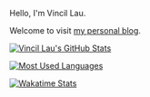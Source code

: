 Hello, I'm Vincil Lau.

Welcome to visit [my personal blog](https://vincillau.github.io/).

[![Vincil Lau's GitHub Stats](https://github-readme-stats.vercel.app/api?username=VincilLau&count_private=true&show_icons=true)](https://github.com/anuraghazra/github-readme-stats)

[![Most Used Languages](https://github-readme-stats.vercel.app/api/top-langs/?username=VincilLau&exclude_repo=VincilLau.github.io&langs_count=10)](https://github.com/anuraghazra/github-readme-stats)

[![Wakatime Stats](https://github-readme-stats.vercel.app/api/wakatime?username=vincillau&layout=compact&langs_count=10)](https://github.com/anuraghazra/github-readme-stats)
